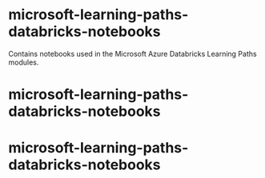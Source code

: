 # microsoft-learning-paths-databricks-notebooks
Contains notebooks used in the Microsoft Azure Databricks Learning Paths modules.
# microsoft-learning-paths-databricks-notebooks
# microsoft-learning-paths-databricks-notebooks
